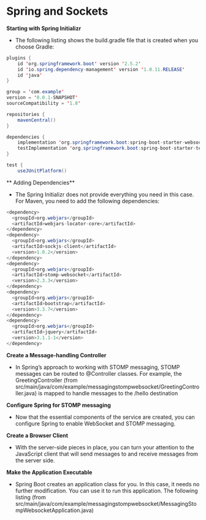 # Spring and Sockets


**Starting with Spring Initializr**


- The following listing shows the build.gradle file that is created when you choose Gradle:


```java
plugins {
	id 'org.springframework.boot' version '2.5.2'
	id 'io.spring.dependency-management' version '1.0.11.RELEASE'
	id 'java'
}

group = 'com.example'
version = '0.0.1-SNAPSHOT'
sourceCompatibility = '1.8'

repositories {
	mavenCentral()
}

dependencies {
	implementation 'org.springframework.boot:spring-boot-starter-websocket'
	testImplementation 'org.springframework.boot:spring-boot-starter-test'
}

test {
	useJUnitPlatform()

```
   ** Adding Dependencies**

- The Spring Initializr does not provide everything you need in this case. For Maven, you need to add the following dependencies:
```java
<dependency>
  <groupId>org.webjars</groupId>
  <artifactId>webjars-locator-core</artifactId>
</dependency>
<dependency>
  <groupId>org.webjars</groupId>
  <artifactId>sockjs-client</artifactId>
  <version>1.0.2</version>
</dependency>
<dependency>
  <groupId>org.webjars</groupId>
  <artifactId>stomp-websocket</artifactId>
  <version>2.3.3</version>
</dependency>
<dependency>
  <groupId>org.webjars</groupId>
  <artifactId>bootstrap</artifactId>
  <version>3.3.7</version>
</dependency>
<dependency>
  <groupId>org.webjars</groupId>
  <artifactId>jquery</artifactId>
  <version>3.1.1-1</version>
</dependency>
```

**Create a Message-handling Controller**

- In Spring’s approach to working with STOMP messaging, STOMP messages can be routed to @Controller classes. For example, the GreetingController (from src/main/java/com/example/messagingstompwebsocket/GreetingController.java) is mapped to handle messages to the /hello destination

**Configure Spring for STOMP messaging**

- Now that the essential components of the service are created, you can configure Spring to enable WebSocket and STOMP messaging.

**Create a Browser Client**
- With the server-side pieces in place, you can turn your attention to the JavaScript client that will send messages to and receive messages from the server side.


**Make the Application Executable**

- Spring Boot creates an application class for you. In this case, it needs no further modification. You can use it to run this application. The following listing (from src/main/java/com/example/messagingstompwebsocket/MessagingStompWebsocketApplication.java)